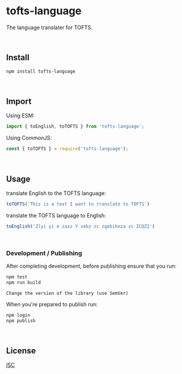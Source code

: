 # tofts-language

The language translater for TOFTS.

&nbsp;

## Install
```bash
npm install tofts-language
```
&nbsp;

## Import
Using ESM:
```javascript
import { toEnglish, toTOFTS } from 'tofts-language';
```
Using CommonJS:
```javascript
const { toTOFTS } = require('tofts-language');
```
&nbsp;

## Usage

translate English to the TOFTS language:
```javascript
toTOFTS('This is a text I want to translate to TOFTS')
```
translate the TOFTS language to English:
```javascript
toEnglish('Zlyi yi e zaxz Y vebz zc zgebikeza zc ZCQZI')
```
&nbsp;

### Development / Publishing
After completing development, before publishing ensure that you run:

```javascript
npm test
npm run build
```
```
Change the version of the library (use SemVer)
```
When you're prepared to publish run:
```javascript
npm login
npm publish
```
&nbsp;

## License
[ISC](https://opensource.org/license/isc-license-txt/)